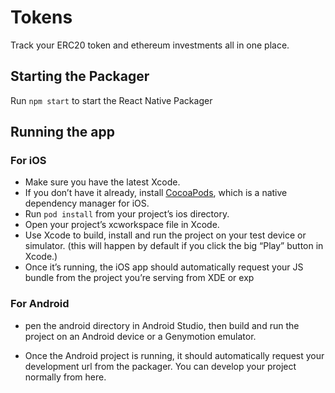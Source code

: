 # Tokens

Track your ERC20 token and ethereum investments all in one place.

## Starting the Packager

Run `npm start` to start the React Native Packager

## Running the app

### For iOS

- Make sure you have the latest Xcode.
- If you don’t have it already, install [CocoaPods](https://cocoapods.org/), which is a native dependency manager for iOS.
- Run `pod install` from your project’s ios directory.
- Open your project’s xcworkspace file in Xcode.
- Use Xcode to build, install and run the project on your test device or simulator. (this will happen by default if you click the big “Play” button in Xcode.)
- Once it’s running, the iOS app should automatically request your JS bundle from the project you’re serving from XDE or exp

### For Android

- pen the android directory in Android Studio, then build and run the project on an Android device or a Genymotion emulator.

- Once the Android project is running, it should automatically request your development url from the packager. You can develop your project normally from here.